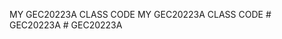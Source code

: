 MY GEC20223A CLASS CODE
MY GEC20223A CLASS CODE
#   G E C 2 0 2 2 3 A  
 #   G E C 2 0 2 2 3 A  
 